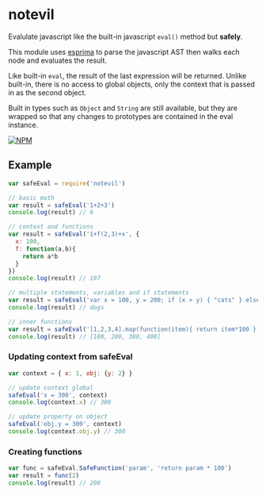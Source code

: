 notevil
===

Evalulate javascript like the built-in javascript `eval()` method but **safely**. 

This module uses [esprima](https://github.com/ariya/esprima) to parse the javascript AST then walks each node and evaluates the result. 

Like built-in `eval`, the result of the last expression will be returned. Unlike built-in, there is no access to global objects, only the context that is passed in as the second object.

Built in types such as `Object` and `String` are still available, but they are wrapped so that any changes to prototypes are contained in the eval instance.

[![NPM](https://nodei.co/npm/notevil.png?compact=true)](https://nodei.co/npm/notevil/)

## Example

```js
var safeEval = require('notevil')

// basic math
var result = safeEval('1+2+3')
console.log(result) // 6

// context and functions
var result = safeEval('1+f(2,3)+x', {
  x: 100, 
  f: function(a,b){
    return a*b
  }
})
console.log(result) // 107

// multiple statements, variables and if statements
var result = safeEval('var x = 100, y = 200; if (x > y) { "cats" } else { "dogs" }')
console.log(result) // dogs

// inner functions
var result = safeEval('[1,2,3,4].map(function(item){ return item*100 })')
console.log(result) // [100, 200, 300, 400]
```

### Updating context from safeEval

```js
var context = { x: 1, obj: {y: 2} }

// update context global
safeEval('x = 300', context)
console.log(context.x) // 300

// update property on object
safeEval('obj.y = 300', context)
console.log(context.obj.y) // 300
```

### Creating functions
```js
var func = safeEval.SafeFunction('param', 'return param * 100')
var result = func(2)
console.log(result) // 200
```
